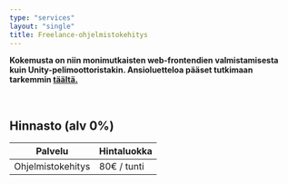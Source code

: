 ```yaml
---
type: "services"
layout: "single"
title: Freelance-ohjelmistokehitys
---
```


**Kokemusta on niin monimutkaisten web-frontendien valmistamisesta kuin Unity-pelimoottoristakin. Ansioluetteloa pääset tutkimaan tarkemmin <a href="https://jere.pro" target="_blank" rel="noopener noreferrer">täältä.</a>**

<br/>

## Hinnasto (alv 0%)

<table style="width:100%">
  <thead>
    <tr>
      <th>Palvelu</th>
      <th>Hintaluokka</th> 
    </tr>
  </thead>
  <tbody>
    <tr>
      <td>Ohjelmistokehitys</td>
      <td>80€ / tunti</td>
    </tr>
  </tbody>
</table>